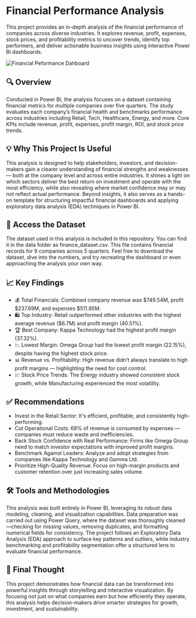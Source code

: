 # Financial Performance Analysis
This project provides an in-depth analysis of the financial performance of companies across diverse industries. It explores revenue, profit, expenses, stock prices, and profitability metrics to uncover trends, identify top performers, and deliver actionable business insights using interactive Power BI dashboards.

![Financial Peformance Dahboard](https://github.com/user-attachments/assets/8b1e7439-e936-4c39-8df2-c7a0ba3f2eb2)

## 🔍 Overview
Conducted in Power BI, the analysis focuses on a dataset containing financial metrics for multiple companies over five quarters. The study evaluates each company’s financial health and benchmarks performance across industries including Retail, Tech, Healthcare, Energy, and more. Core KPIs include revenue, profit, expenses, profit margin, ROI, and stock price trends.

## 💡 Why This Project Is Useful
This analysis is designed to help stakeholders, investors, and decision-makers gain a clearer understanding of financial strengths and weaknesses — both at the company level and across entire industries.
It shines a light on which sectors deliver the best return on investment and operate with the most efficiency, while also revealing where market confidence may or may not reflect actual performance.
Beyond insights, it also serves as a hands-on template for structuring impactful financial dashboards and applying exploratory data analysis (EDA) techniques in Power BI.

## 📂 Access the Dataset
The dataset used in this analysis is included in this repository. You can find it in the data folder as finance_dataset.csv. This file contains financial records for 9 companies across 5 quarters. Feel free to download the dataset, dive into the numbers, and try recreating the dashboard or even approaching the analysis your own way. 

## 📈 Key Findings
- 💰 Total Financials: Combined company revenue was $749.54M, profit $237.69M, and expenses $511.85M.
- 🛍️ Top Industry: Retail outperformed other industries with the highest average revenue ($6.7M) and profit margin (40.51%).
- 🏆 Best Company: Kappa Technology had the highest profit margin (37.32%).
- 📉 Lowest Margin: Omega Group had the lowest profit margin (22.15%), despite having the highest stock price.
- 📊 Revenue vs. Profitability: High revenue didn’t always translate to high profit margins — highlighting the need for cost control.
- 💹 Stock Price Trends: The Energy industry showed consistent stock growth, while Manufacturing experienced the most volatility.

## ✅ Recommendations
* Invest in the Retail Sector: It's efficient, profitable, and consistently high-performing.
* Cut Operational Costs: 68% of revenue is consumed by expenses — companies must reduce waste and inefficiencies.
* Back Stock Confidence with Real Performance: Firms like Omega Group need to match investor expectations with improved profit margins.
* Benchmark Against Leaders: Analyze and adopt strategies from companies like Kappa Technology and Gamma Ltd.
* Prioritize High-Quality Revenue: Focus on high-margin products and customer retention over just increasing sales volume.

## 🛠️ Tools and Methodologies
This analysis was built entirely in Power BI, leveraging its robust data modeling, cleaning, and visualization capabilities. Data preparation was carried out using Power Query, where the dataset was thoroughly cleaned—checking for missing values, removing duplicates, and formatting numerical fields for consistency.
The project follows an Exploratory Data Analysis (EDA) approach to surface key patterns and outliers, while industry benchmarking and profitability segmentation offer a structured lens to evaluate financial performance. 

## 🧠 Final Thought
This project demonstrates how financial data can be transformed into powerful insights through storytelling and interactive visualization. By focusing not just on what companies earn but how efficiently they operate, this analysis helps decision-makers drive smarter strategies for growth, investment, and sustainability.
